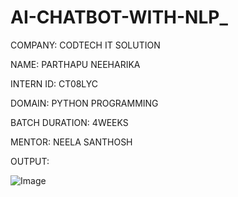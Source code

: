 # AI-CHATBOT-WITH-NLP_

COMPANY: CODTECH IT SOLUTION

NAME: PARTHAPU NEEHARIKA

INTERN ID: CT08LYC

DOMAIN: PYTHON PROGRAMMING

BATCH DURATION: 4WEEKS

MENTOR: NEELA SANTHOSH

OUTPUT:

![Image](https://github.com/user-attachments/assets/f0694b18-75a1-4961-b083-66419cd8251c)
